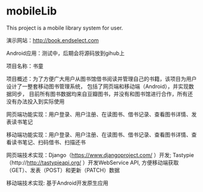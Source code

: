 mobileLib
=========

This project is a mobile library system for 
user.

演示网站：http://book.endselect.com

Android应用：测试中，后期会将源码放到gihub上

项目名称：书童

项目概述：为了方便广大用户从图书馆借书阅读并管理自己的书籍，该项目为用户设计了一整套移动图书管理系统，
          包括了网页端和移动端（Android），并实现数据同步，
          目前所有图书数据均来自豆瓣图书，并没有和图书馆进行合作，所有还没有办法投入到实际使用

网页端功能实现：用户登录、用户注册、在读图书、借书记录、查看图书详情、发表读书笔记

移动端功能实现：用户登录、用户注册、在读图书、借书记录、查看图书详情、查看读书笔记、扫码借书、扫描还书

网页端技术实现：Django（https://www.djangoproject.com/ ）开发; Tastypie（http://http://tastypieapi.org/ ）开发WebService API, 方便移动端获取（GET）、发表（POST）和更新（PATCH）数据

移动端技术实现: 基于Android开发原生应用
